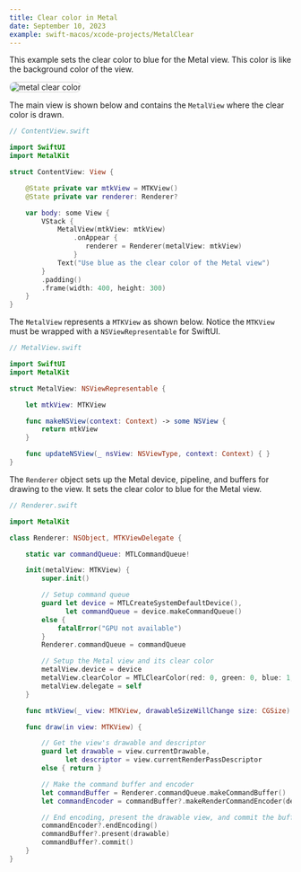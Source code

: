 ```yaml
---
title: Clear color in Metal
date: September 10, 2023
example: swift-macos/xcode-projects/MetalClear
---
```


This example sets the clear color to blue for the Metal view. This color is like the background color of the view.

<img src="../images/metal-clear.png" style="max-width:400px;border:1px solid lightgrey;border-radius:12px;" alt="metal clear color">

The main view is shown below and contains the `MetalView` where the clear color is drawn.

```swift
// ContentView.swift

import SwiftUI
import MetalKit

struct ContentView: View {

    @State private var mtkView = MTKView()
    @State private var renderer: Renderer?

    var body: some View {
        VStack {
            MetalView(mtkView: mtkView)
                .onAppear {
                   renderer = Renderer(metalView: mtkView)
                }
            Text("Use blue as the clear color of the Metal view")
        }
        .padding()
        .frame(width: 400, height: 300)
    }
}
```

The `MetalView` represents a `MTKView` as shown below. Notice the `MTKView` must be wrapped with a `NSViewRepresentable` for SwiftUI.

```swift
// MetalView.swift

import SwiftUI
import MetalKit

struct MetalView: NSViewRepresentable {

    let mtkView: MTKView

    func makeNSView(context: Context) -> some NSView {
        return mtkView
    }

    func updateNSView(_ nsView: NSViewType, context: Context) { }
}
```

The `Renderer` object sets up the Metal device, pipeline, and buffers for drawing to the view. It sets the clear color to blue for the Metal view.

```swift
// Renderer.swift

import MetalKit

class Renderer: NSObject, MTKViewDelegate {

    static var commandQueue: MTLCommandQueue!

    init(metalView: MTKView) {
        super.init()

        // Setup command queue
        guard let device = MTLCreateSystemDefaultDevice(),
              let commandQueue = device.makeCommandQueue()
        else {
            fatalError("GPU not available")
        }
        Renderer.commandQueue = commandQueue

        // Setup the Metal view and its clear color
        metalView.device = device
        metalView.clearColor = MTLClearColor(red: 0, green: 0, blue: 1, alpha: 1)
        metalView.delegate = self
    }

    func mtkView(_ view: MTKView, drawableSizeWillChange size: CGSize) { }

    func draw(in view: MTKView) {

        // Get the view's drawable and descriptor
        guard let drawable = view.currentDrawable,
              let descriptor = view.currentRenderPassDescriptor
        else { return }

        // Make the command buffer and encoder
        let commandBuffer = Renderer.commandQueue.makeCommandBuffer()
        let commandEncoder = commandBuffer?.makeRenderCommandEncoder(descriptor: descriptor)

        // End encoding, present the drawable view, and commit the buffer
        commandEncoder?.endEncoding()
        commandBuffer?.present(drawable)
        commandBuffer?.commit()
    }
}
```
